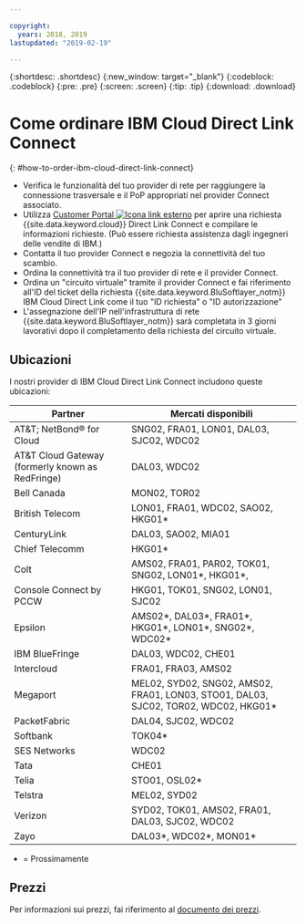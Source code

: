 ```yaml
---

copyright:
  years: 2018, 2019
lastupdated: "2019-02-19"

---
```


{:shortdesc: .shortdesc}
{:new_window: target="_blank"}
{:codeblock: .codeblock}
{:pre: .pre}
{:screen: .screen}
{:tip: .tip}
{:download: .download}

# Come ordinare IBM Cloud Direct Link Connect
{: #how-to-order-ibm-cloud-direct-link-connect}

 * Verifica le funzionalità del tuo provider di rete per raggiungere la connessione trasversale e il PoP appropriati nel provider Connect associato.
 * Utilizza [Customer Portal ![Icona link esterno](../../icons/launch-glyph.svg "Icona link esterno")](https://control.softlayer.com/) per aprire una richiesta {{site.data.keyword.cloud}} Direct Link Connect e compilare le informazioni richieste. (Può essere richiesta assistenza dagli ingegneri delle vendite di IBM.) 
 * Contatta il tuo provider Connect e negozia la connettività del tuo scambio.
 * Ordina la connettività tra il tuo provider di rete e il provider Connect.
 * Ordina un "circuito virtuale" tramite il provider Connect e fai riferimento all'ID del ticket della richiesta {{site.data.keyword.BluSoftlayer_notm}} IBM Cloud Direct Link come il tuo "ID richiesta" o "ID autorizzazione"
 * L'assegnazione dell'IP nell'infrastruttura di rete {{site.data.keyword.BluSoftlayer_notm}} sarà completata in 3 giorni lavorativi dopo il completamento della richiesta del circuito virtuale.
 

## Ubicazioni

I nostri provider di IBM Cloud Direct Link Connect includono queste ubicazioni:

| Partner | Mercati disponibili |
|--------------|--------------|
| AT&T; NetBond® for Cloud | SNG02, FRA01, LON01, DAL03, SJC02, WDC02|
| AT&T Cloud Gateway (formerly known as RedFringe)| DAL03, WDC02 |
| Bell Canada | MON02, TOR02 |
| British Telecom |  LON01, FRA01, WDC02, SAO02, HKG01* |
| CenturyLink | DAL03, SAO02, MIA01 |
| Chief Telecomm | HKG01* |
| Colt | AMS02, FRA01, PAR02, TOK01, SNG02, LON01*, HKG01*,  |
| Console Connect by PCCW | HKG01, TOK01, SNG02, LON01, SJC02 |
| Epsilon | AMS02*, DAL03*, FRA01*, HKG01*, LON01*, SNG02*, WDC02* |
| IBM BlueFringe | DAL03, WDC02, CHE01 |
| Intercloud | FRA01, FRA03, AMS02 |
| Megaport |  MEL02, SYD02, SNG02, AMS02, FRA01, LON03, STO01, DAL03, SJC02, TOR02, WDC02, HKG01* |
| PacketFabric | DAL04, SJC02, WDC02 |
| Softbank | TOK04* |
| SES Networks | WDC02 |
| Tata | CHE01 |
| Telia | STO01, OSL02* |
| Telstra | MEL02, SYD02 |
| Verizon | SYD02, TOK01, AMS02, FRA01, DAL03, SJC02, WDC02 |
| Zayo | DAL03*, WDC02*, MON01* |

* = Prossimamente

## Prezzi

Per informazioni sui prezzi, fai riferimento al [documento dei prezzi](/docs/infrastructure/direct-link/pricing.html).
